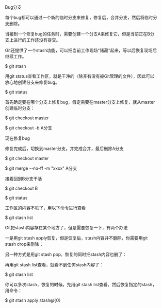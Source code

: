 Bug分支

每个bug都可以通过一个新的临时分支来修复，修复后，合并分支，然后将临时分支删除。

当接到一个修复bug的任务时，需要创建一个分支A来修复它，但是当前正在B分支上进行的工作还没有提交。

Git还提供了一个stash功能，可以把当前工作现场“储藏”起来，等以后恢复现场后继续工作。

$ git stash

用git status查看工作区，就是干净的（除非有没有被Git管理的文件），因此可以放心地创建分支来修复bug。

$ git status

首先确定要在哪个分支上修复bug，假定需要在master分支上修复，就从master创建临时分支：

$ git checkout master

$ git checkout -b A分支

现在修复bug

修复完成后，切换到master分支，并完成合并，最后删除A分支

$ git checkout master

$ git merge --no-ff -m "xxxx" A分支

接着回到B分支干活

$ git checkout B

$ git status

工作区的内容不见了，用以下命令进行查看

$ git stash list

Git把stash内容存在某个地方了，但是需要恢复一下，有两个办法

一是用git stash apply恢复，但是恢复后，stash内容并不删除，你需要用git stash drop来删除；

另一种方式是用git stash pop，恢复的同时把stash内容也删了：

再用git stash list查看，就看不到任何stash内容了：

$ git stash list

你可以多次stash，恢复的时候，先用git stash list查看，然后恢复指定的stash，用命令：

$ git stash apply stash@{0}
